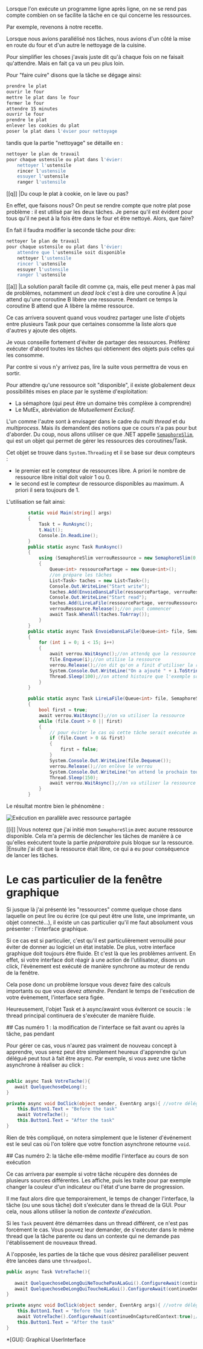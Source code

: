 Lorsque l'on exécute un programme ligne après ligne, on ne se rend pas compte combien on se facilite la tâche en ce qui concerne les ressources.

Par exemple, revenons à notre recette.

Lorsque nous avions parallélisé nos tâches, nous avions d'un côté la mise en route du four et d'un autre le nettoyage de la cuisine.

Pour simplifier les choses j'avais juste dit qu'à chaque fois on ne faisait qu'attendre. Mais en fait ça va un peu plus loin.

Pour "faire cuire" disons que la tâche se dégage ainsi:

```bash
prendre le plat
ouvrir le four
mettre le plat dans le four
fermer le four
attendre 15 minutes
ouvrir le four
prendre le plat
enlever les cookies du plat
poser le plat dans l'évier pour nettoyage
```

tandis que la partie "nettoyage" se détaille en :

```bash
nettoyer le plan de travail
pour chaque ustensile ou plat dans l'évier:
    nettoyer l'ustensile
	rincer l'ustensile
	essuyer l'ustensile
	ranger l'ustensile
```

[[q]]
|Du coup le plat à cookie, on le lave ou pas?

En effet, que faisons nous? On peut se rendre compte que notre plat pose problème : il est utilisé par les deux tâches.
Je pense qu'il est évident pour tous qu'il ne peut à la fois être dans le four et être nettoyé.
Alors, que faire?

En fait il faudra modifier la seconde tâche pour dire:

```bash
nettoyer le plan de travail
pour chaque ustensile ou plat dans l'évier:
    attendre que l'ustensile soit disponible
    nettoyer l'ustensile
	rincer l'ustensile
	essuyer l'ustensile
	ranger l'ustensile
```

[[a]]
|La solution paraît facile dit comme ça, mais, elle peut mener à pas mal de problèmes, notamment un *dead lock* c'est à dire une coroutine A 
|qui attend qu'une coroutine B libère une ressource. Pendant ce temps la coroutine B attend que A libère la même ressource.

Ce cas arrivera souvent quand vous voudrez partager une liste d'objets entre plusieurs Task pour que certaines consomme la liste alors que d'autres y ajoute des objets.

Je vous conseille fortement d'éviter de partager des ressources. Préférez exécuter d'abord toutes les tâches qui obtiennent des objets puis celles qui les consomme.

Par contre si vous n'y arrivez pas, lire la suite vous permettra de vous en sortir.

Pour attendre qu'une ressource soit "disponible", il existe globalement deux possibilités mises en place par le système d'exploitation:

- La sémaphore (qui peut être un domaine très complèxe à comprendre)
- Le MutEx, abréviation de *Mutuellement Exclusif*.

L'un comme l'autre sont à envisager dans le cadre du *multi thread* et du *multiprocess*. Mais ils demandent des notions que ce cours
n'a pas pour but d'aborder. Du coup, nous allons utiliser ce que .NET appelle [`SemaphoreSlim`](https://msdn.microsoft.com/fr-fr/library/system.threading.semaphoreslim%28v=vs.110%29.aspx?f=255&MSPPError=-2147217396),
qui est un objet qui permet de gérer les 
ressources des coroutines/Task.

Cet objet se trouve dans `System.Threading` et il se base sur deux compteurs :

- le premier est le compteur de ressources libre. A priori le nombre de ressource libre initial doit valoir 1 ou 0. 
- le second est le compteur de ressource disponibles au maximum. A priori il sera toujours de 1.

L'utilisation se fait ainsi:

```csharp
        static void Main(string[] args)
        {
            Task t = RunAsync();
            t.Wait();
            Console.In.ReadLine();
        }
        public static async Task RunAsync()
        {
            using (SemaphoreSlim verrouRessource = new SemaphoreSlim(0, 1))// on crée un sémaphore qui ne peut libérer qu'une ressource mais qui la marque comme occupée pour l'instant
            {
                Queue<int> ressourcePartage = new Queue<int>();
				//on prépare les tâches
                List<Task> taches = new List<Task>();
                Console.Out.WriteLine("Start write");
                taches.Add(EnvoieDansLaFile(ressourcePartage, verrouRessource));
                Console.Out.WriteLine("Start read");
                taches.Add(LireLaFile(ressourcePartage, verrouRessource));
                verrouRessource.Release();//on peut commencer
                await Task.WhenAll(taches.ToArray());
            }
        }
        public static async Task EnvoieDansLaFile(Queue<int> file, SemaphoreSlim verrou)
        {
            for (int i = 0; i < 15; i++)
            {
                await verrou.WaitAsync();//on attendq que la ressource soit libre
                file.Enqueue(i);//on utilise la ressource
                verrou.Release();//on dit qu'on a finit d'utiliser la ressource pour l'instant
                System.Console.Out.WriteLine("On a ajouté " + i.ToString());
                Thread.Sleep(100);//on attend histoire que l'exemple soit utile
            }
        }

        public static async Task LireLaFile(Queue<int> file, SemaphoreSlim verrou)
        {
            bool first = true;
            await verrou.WaitAsync();//on va utiliser la ressource
            while (file.Count > 0 || first)
            {
                // pour éviter le cas où cette tâche serait exécutée avant la première fois où on met un entier
                if (file.Count > 0 && first)
                {
                    first = false;
                }
                System.Console.Out.WriteLine(file.Dequeue());
                verrou.Release();//on enlève le verrou
                System.Console.Out.WriteLine("on attend le prochain tour");
                Thread.Sleep(150);
                await verrou.WaitAsync();//on va utiliser la ressource au prochain tour de boucle
            }
        }
```

Le résultat montre bien le phénomène :

![Exécution en parallèle avec ressource partagée](archive:partage.png)

[[i]]
|Vous noterez que j'ai initié mon `SemaphoreSlim` avec aucune ressource disponible. Cela m'a permis de déclencher les tâches de manière à ce qu'elles exécutent toute la partie *préparatoire* puis bloque sur la ressource.
|Ensuite j'ai dit que la ressource était libre, ce qui a eu pour conséquence de lancer les tâches.

# Le cas particulier de la fenêtre graphique

Si jusque là j'ai présenté les "ressources" comme quelque chose dans laquelle on peut lire ou écrire (ce qui peut être une liste, une imprimante, un objet connecté...),
il existe un cas particulier qu'il me faut absolument vous présenter : l'interface graphique.

Si ce cas est si particulier, c'est qu'il est particulièrement verrouillé pour éviter de donner au logiciel un état instable.
De plus, votre interface graphique doit toujours être fluide. Et c'est là que les problèmes arrivent. En effet, si votre interface
doit réagir à une action de l'utilisateur, disons un click, l'évènement est exécuté de manière synchrone au moteur de rendu de la fenêtre.

Cela pose donc un problème lorsque vous devez faire des calculs importants ou que vous devez *attendre*. Pendant le temps de l'exécution
de votre évènement, l'interface sera figée. 

Heureusement, l'objet Task et à async/awaint vous éviteront ce soucis : le thread principal continuera de s'exécuter
de manière fluide.

## Cas numéro 1 : la modification de l'interface se fait avant ou après la tâche, pas pendant

Pour gérer ce cas, vous n'aurez pas vraiment de nouveau concept à apprendre, vous serez peut être simplement heureux d'apprendre
qu'un délégué peut tout à fait être async. Par exemple, si vous avez une tâche asynchrone à réaliser au click :

```csharp

public async Task VotreTache(){
   await QuelquechoseDeLong();
}

private async void DoClick(object sender, EventArg args){ //votre délégué pour le click
    this.Button1.Text = "Before the task"
    await VotreTache();
    this.Button1.Text = "After the task"
}
```

Rien de très compliqué, on notera simplement que le listener d'événement est le seul cas où l'on tolère que votre fonction asynchrone
retourne `void`.

## Cas numéro 2: la tâche elle-même modifie l'interface au cours de son exécution

Ce cas arrivera par exemple si votre tâche récupère des données de plusieurs sources différentes. Les affiche, puis les traite
pour par exemple changer la couleur d'un indicateur ou l'état d'une barre de progression.

Il me faut alors dire que temporairement, le temps de changer l'interface, la tâche (ou une sous tâche) doit s'exécuter
dans le thread de la GUI. Pour cela, nous allons utiliser la notion de *contexte d'exécution*. 

Si les `Task` peuvent être démarrées dans un thread différent, ce n'est pas forcément le cas. Vous pouvez leur demander, 
de s'exécuter dans le même thread que la tâche parente ou dans un contexte qui ne demande pas l'établissement de nouveaux thread.

A l'opposée, les parties de la tâche que vous désirez paralléliser peuvent être lancées dans une `threadpool`.

```csharp
public async Task VotreTache(){
   
   await QuelquechoseDeLongQuiNeTouchePasALaGui().ConfigureAwait(continueOnCapturedContext:false);
   await QuelquechoseDeLongQuiToucheALaGui().ConfigureAwait(continueOnCapturedContext:true);
}

private async void DoClick(object sender, EventArg args){ //votre délégué pour le click
    this.Button1.Text = "Before the task"
    await VotreTache().ConfigureAwait(continueOnCapturedContext:true);//on continue sur la GUI
    this.Button1.Text = "After the task"
}
```

*[GUI]: Graphical UserInterface
